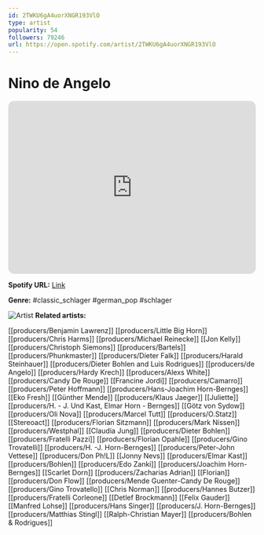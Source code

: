 ```yaml
---
id: 2TWKU6gA4uorXNGR193VlO
type: artist
popularity: 54
followers: 79246
url: https://open.spotify.com/artist/2TWKU6gA4uorXNGR193VlO
---
```

# Nino de Angelo

<iframe style="border-radius:12px" src="https://open.spotify.com/embed/artist/2TWKU6gA4uorXNGR193VlO" width="100%" height="352" frameBorder="0" allowfullscreen="" allow="autoplay; clipboard-write; encrypted-media; fullscreen; picture-in-picture" loading="lazy"></iframe>

**Spotify URL:** [Link](https://open.spotify.com/artist/2TWKU6gA4uorXNGR193VlO)

**Genre:**  #classic_schlager #german_pop #schlager

![Artist](https://i.scdn.co/image/ab6761610000e5eb0ce3eac8567895b81883ff6f)
**Related artists:**

[[producers/Benjamin Lawrenz]]
[[producers/Little Big Horn]]
[[producers/Chris Harms]]
[[producers/Michael Reinecke]]
[[Jon Kelly]]
[[producers/Christoph Siemons]]
[[producers/Bartels]]
[[producers/Phunkmaster]]
[[producers/Dieter Falk]]
[[producers/Harald Steinhauer]]
[[producers/Dieter Bohlen and Luis Rodrigues]]
[[producers/de Angelo]]
[[producers/Hardy Krech]]
[[producers/Alexs White]]
[[producers/Candy De Rouge]]
[[Francine Jordi]]
[[producers/Camarro]]
[[producers/Peter Hoffmann]]
[[producers/Hans-Joachim Horn-Bernges]]
[[Eko Fresh]]
[[Günther Mende]]
[[producers/Klaus Jaeger]]
[[Juliette]]
[[producers/H. - J. Und Kast, Elmar Horn - Bernges]]
[[Götz von Sydow]]
[[producers/Oli Nova]]
[[producers/Marcel Tutt]]
[[producers/O.Statz]]
[[Stereoact]]
[[producers/Florian Sitzmann]]
[[producers/Mark Nissen]]
[[producers/Westphal]]
[[Claudia Jung]]
[[producers/Dieter Bohlen]]
[[producers/Fratelli Pazzi]]
[[producers/Florian Opahle]]
[[producers/Gino Trovatelli]]
[[producers/H. -J. Horn-Bernges]]
[[producers/Peter-John Vettese]]
[[producers/Don Ph!L]]
[[Jonny Nevs]]
[[producers/Elmar Kast]]
[[producers/Bohlen]]
[[producers/Edo Zanki]]
[[producers/Joachim Horn-Bernges]]
[[Scarlet Dorn]]
[[producers/Zacharias Adrian]]
[[Florian]]
[[producers/Don Flow]]
[[producers/Mende Guenter-Candy De Rouge]]
[[producers/Gino Trovatello]]
[[Chris Norman]]
[[producers/Hannes Butzer]]
[[producers/Fratelli Corleone]]
[[Detlef Brockmann]]
[[Felix Gauder]]
[[Manfred Lohse]]
[[producers/Hans Singer]]
[[producers/J. Horn-Bernges]]
[[producers/Matthias Stingl]]
[[Ralph-Christian Mayer]]
[[producers/Bohlen & Rodrigues]]
